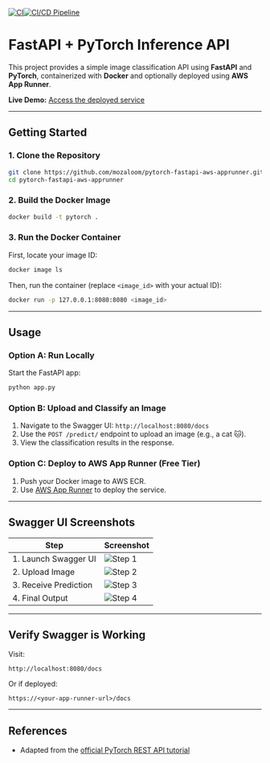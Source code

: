 [![CI](https://github.com/mozaloom/pytorch-fastapi-aws-apprunner/actions/workflows/cicd.yml/badge.svg)](https://github.com/mozaloom/pytorch-fastapi-aws-apprunner/actions/workflows/cicd.yml)[![CI/CD Pipeline](https://github.com/mozaloom/pytorch-fastapi-aws-apprunner/actions/workflows/main.yml/badge.svg)](https://github.com/mozaloom/pytorch-fastapi-aws-apprunner/actions/workflows/main.yml)

# FastAPI + PyTorch Inference API

This project provides a simple image classification API using **FastAPI** and **PyTorch**, containerized with **Docker** and optionally deployed using **AWS App Runner**.

**Live Demo:** [Access the deployed service](https://pspcyz4qxx.us-east-1.awsapprunner.com)

---

## Getting Started

### 1. Clone the Repository
```bash
git clone https://github.com/mozaloom/pytorch-fastapi-aws-apprunner.git
cd pytorch-fastapi-aws-apprunner
```

### 2. Build the Docker Image
```bash
docker build -t pytorch .
```

### 3. Run the Docker Container
First, locate your image ID:
```bash
docker image ls
```
Then, run the container (replace `<image_id>` with your actual ID):
```bash
docker run -p 127.0.0.1:8080:8080 <image_id>
```

---

## Usage

### Option A: Run Locally
Start the FastAPI app:
```bash
python app.py
```

### Option B: Upload and Classify an Image
1. Navigate to the Swagger UI: `http://localhost:8080/docs`
2. Use the `POST /predict/` endpoint to upload an image (e.g., a cat 🐱).
3. View the classification results in the response.

### Option C: Deploy to AWS App Runner (Free Tier)
1. Push your Docker image to AWS ECR.
2. Use [AWS App Runner](https://docs.aws.amazon.com/apprunner/latest/dg/what-is-apprunner.html) to deploy the service.

---

## Swagger UI Screenshots

| Step | Screenshot |
|------|------------|
| 1. Launch Swagger UI | ![Step 1](https://user-images.githubusercontent.com/58792/131587003-f5667c28-7cbe-402e-8795-f32a6ca9a4d1.png) |
| 2. Upload Image | ![Step 2](https://user-images.githubusercontent.com/58792/131587286-341e795c-76dc-46a1-8ee9-528134410935.png) |
| 3. Receive Prediction | ![Step 3](https://user-images.githubusercontent.com/58792/131587004-198ad6d5-2197-4de5-a6dd-4eb3c41e675e.png) |
| 4. Final Output | ![Step 4](https://user-images.githubusercontent.com/58792/131587005-866b0974-63d7-4fed-abf2-9c634721669f.png) |

---

## Verify Swagger is Working
Visit:
```
http://localhost:8080/docs 
```
Or if deployed:
```
https://<your-app-runner-url>/docs
```

---

## References

- Adapted from the [official PyTorch REST API tutorial](https://pytorch.org/tutorials/intermediate/flask_rest_api_tutorial.html)

